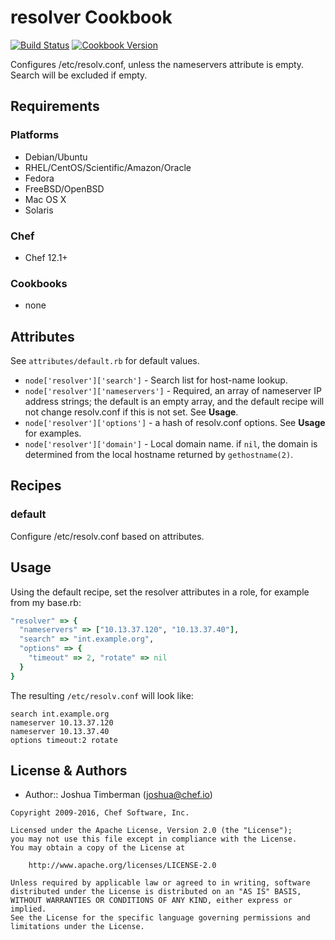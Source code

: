 # resolver Cookbook

[![Build Status](https://travis-ci.org/chef-cookbooks/resolver.svg?branch=master)](http://travis-ci.org/chef-cookbooks/resolver) [![Cookbook Version](https://img.shields.io/cookbook/v/resolver.svg)](https://supermarket.chef.io/cookbooks/resolver)

Configures /etc/resolv.conf, unless the nameservers attribute is empty. Search will be excluded if empty.

## Requirements

### Platforms

- Debian/Ubuntu
- RHEL/CentOS/Scientific/Amazon/Oracle
- Fedora
- FreeBSD/OpenBSD
- Mac OS X
- Solaris

### Chef

- Chef 12.1+

### Cookbooks

- none

## Attributes

See `attributes/default.rb` for default values.

- `node['resolver']['search']` - Search list for host-name lookup.
- `node['resolver']['nameservers']` - Required, an array of nameserver IP address strings; the default is an empty array, and the default recipe will not change resolv.conf if this is not set. See **Usage**.
- `node['resolver']['options']` - a hash of resolv.conf options. See **Usage** for examples.
- `node['resolver']['domain']` - Local domain name. if `nil`, the domain is determined from the local hostname returned by `gethostname(2)`.

## Recipes

### default

Configure /etc/resolv.conf based on attributes.

## Usage

Using the default recipe, set the resolver attributes in a role, for example from my base.rb:

```ruby
"resolver" => {
  "nameservers" => ["10.13.37.120", "10.13.37.40"],
  "search" => "int.example.org",
  "options" => {
    "timeout" => 2, "rotate" => nil
  }
}
```

The resulting `/etc/resolv.conf` will look like:

```text
search int.example.org
nameserver 10.13.37.120
nameserver 10.13.37.40
options timeout:2 rotate
```

## License & Authors

- Author:: Joshua Timberman ([joshua@chef.io](mailto:joshua@chef.io))

```text
Copyright 2009-2016, Chef Software, Inc.

Licensed under the Apache License, Version 2.0 (the "License");
you may not use this file except in compliance with the License.
You may obtain a copy of the License at

    http://www.apache.org/licenses/LICENSE-2.0

Unless required by applicable law or agreed to in writing, software
distributed under the License is distributed on an "AS IS" BASIS,
WITHOUT WARRANTIES OR CONDITIONS OF ANY KIND, either express or implied.
See the License for the specific language governing permissions and
limitations under the License.
```
